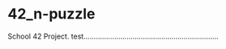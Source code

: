 # 42_n-puzzle
School 42 Project.
test..................................................................

